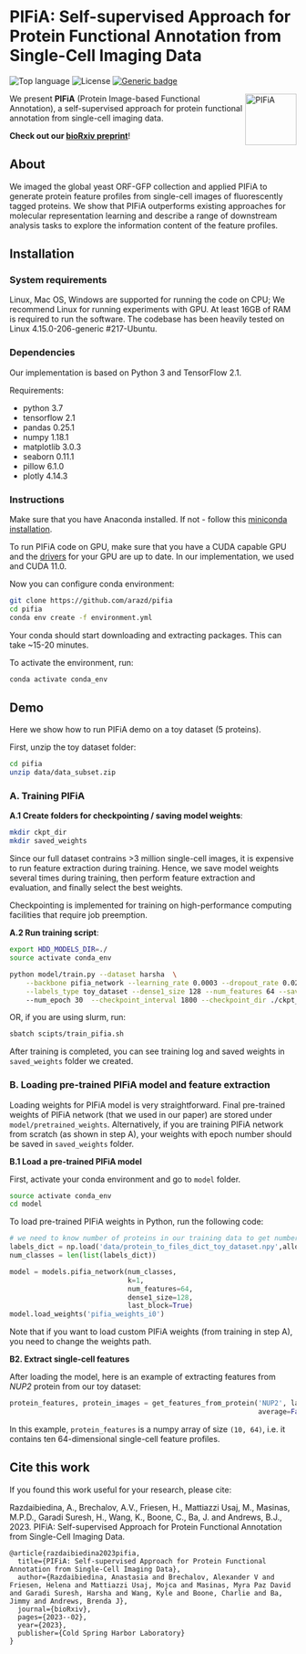# PIFiA: Self-supervised Approach for Protein Functional Annotation from Single-Cell Imaging Data

![Top language](https://img.shields.io/github/languages/top/arazd/pifia)
![License](https://img.shields.io/github/license/arazd/pifia)
[![Generic badge](https://img.shields.io/badge/DOI-10.1101/2023.02.24.529975-ORANGE.svg)](https://doi.org/10.1101/2023.02.24.529975)
<!-- [![DOI](https://zenodo.org/badge/DOI/10.1101/zenodo.6762584.svg)](https://doi.org/10.1101/2023.02.24.529975) -->

<img align="right" src="https://github.com/arazd/pifia/blob/main/images/pifia_icon.png" alt="PIFiA" width="90"/>

We present **PIFiA** (Protein Image-based Functional Annotation), a self-supervised approach for protein functional annotation from single-cell imaging data. 

**Check out our [bioRxiv preprint](https://www.biorxiv.org/content/10.1101/2023.02.24.529975v1)**!

## About
We imaged the global yeast ORF-GFP collection and applied PIFiA to generate protein feature profiles from single-cell images of fluorescently tagged proteins. We show that PIFiA outperforms existing approaches for molecular representation learning and describe a range of downstream analysis tasks to explore the information content of the feature profiles.

<!-- Despite major developments in molecular representation learning, **extracting functional information from biological images** remains a non-trivial
computational task. In this work, we revisit deep learning models used for *classifying major subcellular localizations*, and evaluate
*representations extracted from their final layers*. We show that **simple convolutional networks trained on localization classification can learn protein representations that encapsulate diverse functional information**, and significantly outperform currently used autoencoder-based models.  -->
<!-- 
## Methods & Results
We compare three methods for molecular representation learning:

* **Deep Loc** - a supervised convolutional network trained to classify subcellular localizations from images;
* **Paired Cell Inpainting** - autoencoder-based method for protein representation learning;
* **CellProfiler** - a classic feature extractor for cellular data;

We train Deep Loc and Paired Cell Inpainting models on single-cell yeast microscopy data, containing ~4K fluorescently-labeled proteins. Image data can be downloaded as zip files from this <span id="server">webserver</span>: [http://hershey.csb.utoronto.ca/image_screens/WT2/](http://hershey.csb.utoronto.ca/image_screens/WT2/)

We use 4 standards for comparison:
* [GO Cellular Component](http://geneontology.org/) (GO CC)
* [GO Biological Process)](http://geneontology.org/) (GO BP)
* [KEGG Pathways](https://www.genome.jp/kegg/pathway.html)
* [EMBL Protein Complexes](https://www.ebi.ac.uk/complexportal/home)
 -->


## Installation

### System requirements
Linux, Mac OS, Windows are supported for running the code on CPU; We recommend Linux for running experiments with GPU. At least 16GB of RAM is required to run the software. The codebase has been heavily tested on Linux 4.15.0-206-generic #217-Ubuntu.

### Dependencies
Our implementation is based on Python 3 and TensorFlow 2.1. 

Requirements:
* python 3.7
* tensorflow 2.1
* pandas 0.25.1
* numpy 1.18.1
* matplotlib 3.0.3
* seaborn 0.11.1
* pillow 6.1.0
* plotly 4.14.3

### Instructions
Make sure that you have Anaconda installed. If not - follow this [miniconda installation](https://docs.conda.io/en/latest/miniconda.html).

To run PIFiA code on GPU, make sure that you have a CUDA capable GPU and the [drivers](https://www.nvidia.com/download/index.aspx?lang=en-us) for your GPU are up to date. In our implementation, we used and CUDA 11.0.

Now you can configure conda environment:
```bash
git clone https://github.com/arazd/pifia
cd pifia
conda env create -f environment.yml
```
Your conda should start downloading and extracting packages. This can take ~15-20 minutes.

To activate the environment, run:
```bash
conda activate conda_env
```
<!--
pip install tensorflow-gpu=2.2.0

conda install cudatoolkit==10.1.243
conda install cudnn==7.6.5

pip install sklearn numpy Pillow argparse matplotlib
-->
## Demo
Here we show how to run PIFiA demo on a toy dataset (5 proteins).

First, unzip the toy dataset folder:
```bash
cd pifia
unzip data/data_subset.zip
```
### A. Training PIFiA
**A.1 Create folders for checkpointing / saving model weights**:
```bash
mkdir ckpt_dir
mkdir saved_weights
```
Since our full dataset contrains >3 million single-cell images, it is expensive to run feature extraction during training. Hence, we save model weights several times during training, then perform feature extraction and evaluation, and finally select the best weights.

Checkpointing is implemented for training on high-performance computing facilities that require job preemption.

**A.2 Run training script**:
```bash
export HDD_MODELS_DIR=./ 
source activate conda_env

python model/train.py --dataset harsha  \
    --backbone pifia_network --learning_rate 0.0003 --dropout_rate 0.02 --cosine_decay True \
    --labels_type toy_dataset --dense1_size 128 --num_features 64 --save_prefix TEST_RUN
    --num_epoch 30  --checkpoint_interval 1800 --checkpoint_dir ./ckpt_dir --log_file /log_file.log
```

OR, if you are using slurm, run:
```bash
sbatch scipts/train_pifia.sh
```

After training is completed, you can see training log and saved weights in ```saved_weights``` folder we created.

### B. Loading pre-trained PIFiA model and feature extraction
Loading weights for PIFiA model is very straightforward. Final pre-trained weights of PIFiA network (that we used in our paper) are stored under ```model/pretrained_weights```. Alternatively, if you are training PIFiA network from scratch (as shown in step A), your weights with epoch number should be saved in ```saved_weights``` folder.

**B.1 Load a pre-trained PIFiA model**

<!-- We show how to load pre-trained PIFiA weights (that are used in paper).  -->
First, activate your conda environment and go to ```model``` folder.
```bash
source activate conda_env
cd model
```

To load pre-trained PIFiA weights in Python, run the following code:
```python
# we need to know number of proteins in our training data to get number of nodes for PIFiA classification layer
labels_dict = np.load('data/protein_to_files_dict_toy_dataset.npy',allow_pickle=True)[()]
num_classes = len(list(labels_dict))

model = models.pifia_network(num_classes,
                             k=1,
                             num_features=64,
                             dense1_size=128,
                             last_block=True)
model.load_weights('pifia_weights_i0')
```
Note that if you want to load custom PIFiA weights (from training in step A), you need to change the weights path.

**B2. Extract single-cell features**

After loading the model, here is an example of extracting features from *NUP2* protein from our toy dataset:
```python
protein_features, protein_images = get_features_from_protein('NUP2', labels_dict, model, 
                                                             average=False, subset='test')
```
In this example, ```protein_features``` is a numpy array of size ```(10, 64)```, i.e. it contains ten 64-dimensional single-cell feature profiles.

## Cite this work

If you found this work useful for your research, please cite:

Razdaibiedina, A., Brechalov, A.V., Friesen, H., Mattiazzi Usaj, M., Masinas, M.P.D., Garadi Suresh, H., Wang, K., Boone, C., Ba, J. and Andrews, B.J., 2023. PIFiA: Self-supervised Approach for Protein Functional Annotation from Single-Cell Imaging Data. 

```
@article{razdaibiedina2023pifia,
  title={PIFiA: Self-supervised Approach for Protein Functional Annotation from Single-Cell Imaging Data},
  author={Razdaibiedina, Anastasia and Brechalov, Alexander V and Friesen, Helena and Mattiazzi Usaj, Mojca and Masinas, Myra Paz David and Garadi Suresh, Harsha and Wang, Kyle and Boone, Charlie and Ba, Jimmy and Andrews, Brenda J},
  journal={bioRxiv},
  pages={2023--02},
  year={2023},
  publisher={Cold Spring Harbor Laboratory}
}
```

